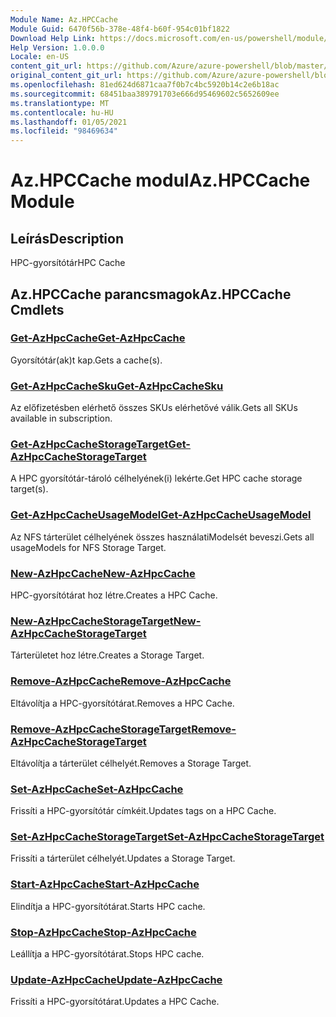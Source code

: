 ```yaml
---
Module Name: Az.HPCCache
Module Guid: 6470f56b-378e-48f4-b60f-954c01bf1822
Download Help Link: https://docs.microsoft.com/en-us/powershell/module/az.hpccache
Help Version: 1.0.0.0
Locale: en-US
content_git_url: https://github.com/Azure/azure-powershell/blob/master/src/HPCCache/HPCCache/help/Az.HPCCache.md
original_content_git_url: https://github.com/Azure/azure-powershell/blob/master/src/HPCCache/HPCCache/help/Az.HPCCache.md
ms.openlocfilehash: 81ed624d6871caa7f0b7c4bc5920b14c2e6b18ac
ms.sourcegitcommit: 68451baa389791703e666d95469602c5652609ee
ms.translationtype: MT
ms.contentlocale: hu-HU
ms.lasthandoff: 01/05/2021
ms.locfileid: "98469634"
---
```

# <span data-ttu-id="603b1-101">Az.HPCCache modul</span><span class="sxs-lookup"><span data-stu-id="603b1-101">Az.HPCCache Module</span></span>
## <span data-ttu-id="603b1-102">Leírás</span><span class="sxs-lookup"><span data-stu-id="603b1-102">Description</span></span>
<span data-ttu-id="603b1-103">HPC-gyorsítótár</span><span class="sxs-lookup"><span data-stu-id="603b1-103">HPC Cache</span></span>

## <span data-ttu-id="603b1-104">Az.HPCCache parancsmagok</span><span class="sxs-lookup"><span data-stu-id="603b1-104">Az.HPCCache Cmdlets</span></span>
### [<span data-ttu-id="603b1-105">Get-AzHpcCache</span><span class="sxs-lookup"><span data-stu-id="603b1-105">Get-AzHpcCache</span></span>](Get-AzHpcCache.md)
<span data-ttu-id="603b1-106">Gyorsítótár(ak)t kap.</span><span class="sxs-lookup"><span data-stu-id="603b1-106">Gets a cache(s).</span></span>

### [<span data-ttu-id="603b1-107">Get-AzHpcCacheSku</span><span class="sxs-lookup"><span data-stu-id="603b1-107">Get-AzHpcCacheSku</span></span>](Get-AzHpcCacheSku.md)
<span data-ttu-id="603b1-108">Az előfizetésben elérhető összes SKUs elérhetővé válik.</span><span class="sxs-lookup"><span data-stu-id="603b1-108">Gets all SKUs available in subscription.</span></span>

### [<span data-ttu-id="603b1-109">Get-AzHpcCacheStorageTarget</span><span class="sxs-lookup"><span data-stu-id="603b1-109">Get-AzHpcCacheStorageTarget</span></span>](Get-AzHpcCacheStorageTarget.md)
<span data-ttu-id="603b1-110">A HPC gyorsítótár-tároló célhelyének(i) lekérte.</span><span class="sxs-lookup"><span data-stu-id="603b1-110">Get HPC cache storage target(s).</span></span>

### [<span data-ttu-id="603b1-111">Get-AzHpcCacheUsageModel</span><span class="sxs-lookup"><span data-stu-id="603b1-111">Get-AzHpcCacheUsageModel</span></span>](Get-AzHpcCacheUsageModel.md)
<span data-ttu-id="603b1-112">Az NFS tárterület célhelyének összes használatiModelsét beveszi.</span><span class="sxs-lookup"><span data-stu-id="603b1-112">Gets all usageModels for NFS Storage Target.</span></span>

### [<span data-ttu-id="603b1-113">New-AzHpcCache</span><span class="sxs-lookup"><span data-stu-id="603b1-113">New-AzHpcCache</span></span>](New-AzHpcCache.md)
<span data-ttu-id="603b1-114">HPC-gyorsítótárat hoz létre.</span><span class="sxs-lookup"><span data-stu-id="603b1-114">Creates a HPC Cache.</span></span>

### [<span data-ttu-id="603b1-115">New-AzHpcCacheStorageTarget</span><span class="sxs-lookup"><span data-stu-id="603b1-115">New-AzHpcCacheStorageTarget</span></span>](New-AzHpcCacheStorageTarget.md)
<span data-ttu-id="603b1-116">Tárterületet hoz létre.</span><span class="sxs-lookup"><span data-stu-id="603b1-116">Creates a Storage Target.</span></span>

### [<span data-ttu-id="603b1-117">Remove-AzHpcCache</span><span class="sxs-lookup"><span data-stu-id="603b1-117">Remove-AzHpcCache</span></span>](Remove-AzHpcCache.md)
<span data-ttu-id="603b1-118">Eltávolítja a HPC-gyorsítótárat.</span><span class="sxs-lookup"><span data-stu-id="603b1-118">Removes a HPC Cache.</span></span>

### [<span data-ttu-id="603b1-119">Remove-AzHpcCacheStorageTarget</span><span class="sxs-lookup"><span data-stu-id="603b1-119">Remove-AzHpcCacheStorageTarget</span></span>](Remove-AzHpcCacheStorageTarget.md)
<span data-ttu-id="603b1-120">Eltávolítja a tárterület célhelyét.</span><span class="sxs-lookup"><span data-stu-id="603b1-120">Removes a Storage Target.</span></span>

### [<span data-ttu-id="603b1-121">Set-AzHpcCache</span><span class="sxs-lookup"><span data-stu-id="603b1-121">Set-AzHpcCache</span></span>](Set-AzHpcCache.md)
<span data-ttu-id="603b1-122">Frissíti a HPC-gyorsítótár címkéit.</span><span class="sxs-lookup"><span data-stu-id="603b1-122">Updates tags on a HPC Cache.</span></span>

### [<span data-ttu-id="603b1-123">Set-AzHpcCacheStorageTarget</span><span class="sxs-lookup"><span data-stu-id="603b1-123">Set-AzHpcCacheStorageTarget</span></span>](Set-AzHpcCacheStorageTarget.md)
<span data-ttu-id="603b1-124">Frissíti a tárterület célhelyét.</span><span class="sxs-lookup"><span data-stu-id="603b1-124">Updates a Storage Target.</span></span>

### [<span data-ttu-id="603b1-125">Start-AzHpcCache</span><span class="sxs-lookup"><span data-stu-id="603b1-125">Start-AzHpcCache</span></span>](Start-AzHpcCache.md)
<span data-ttu-id="603b1-126">Elindítja a HPC-gyorsítótárat.</span><span class="sxs-lookup"><span data-stu-id="603b1-126">Starts HPC cache.</span></span>

### [<span data-ttu-id="603b1-127">Stop-AzHpcCache</span><span class="sxs-lookup"><span data-stu-id="603b1-127">Stop-AzHpcCache</span></span>](Stop-AzHpcCache.md)
<span data-ttu-id="603b1-128">Leállítja a HPC-gyorsítótárat.</span><span class="sxs-lookup"><span data-stu-id="603b1-128">Stops HPC cache.</span></span>

### [<span data-ttu-id="603b1-129">Update-AzHpcCache</span><span class="sxs-lookup"><span data-stu-id="603b1-129">Update-AzHpcCache</span></span>](Update-AzHpcCache.md)
<span data-ttu-id="603b1-130">Frissíti a HPC-gyorsítótárat.</span><span class="sxs-lookup"><span data-stu-id="603b1-130">Updates a HPC Cache.</span></span>

